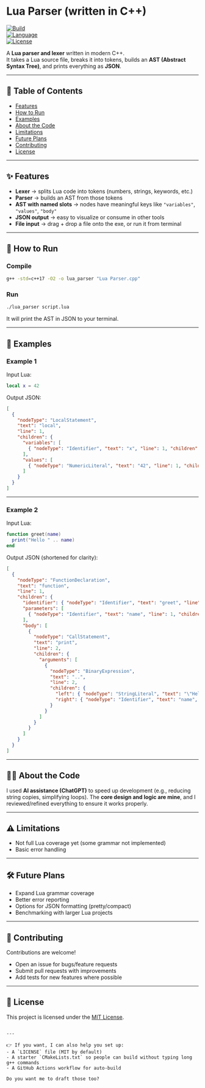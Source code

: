 # Lua Parser (written in C++)

[![Build](https://img.shields.io/badge/build-passing-brightgreen)]()  
[![Language](https://img.shields.io/badge/language-C++17-blue)]()  
[![License](https://img.shields.io/badge/license-MIT-lightgrey)]()  

A **Lua parser and lexer** written in modern C++.  
It takes a Lua source file, breaks it into tokens, builds an **AST (Abstract Syntax Tree)**, and prints everything as **JSON**.

---

## 📖 Table of Contents
- [Features](#-features)
- [How to Run](#-how-to-run)
- [Examples](#-examples)
- [About the Code](#-about-the-code)
- [Limitations](#-limitations)
- [Future Plans](#-future-plans)
- [Contributing](#-contributing)
- [License](#-license)

---

## ✨ Features
- **Lexer** → splits Lua code into tokens (numbers, strings, keywords, etc.)
- **Parser** → builds an AST from those tokens
- **AST with named slots** → nodes have meaningful keys like `"variables"`, `"values"`, `"body"`
- **JSON output** → easy to visualize or consume in other tools
- **File input** → drag + drop a file onto the exe, or run it from terminal

---

## 🚀 How to Run

### Compile
```bash
g++ -std=c++17 -O2 -o lua_parser "Lua Parser.cpp"
````

### Run

```bash
./lua_parser script.lua
```

It will print the AST in JSON to your terminal.

---

## 📝 Examples

### Example 1

Input Lua:

```lua
local x = 42
```

Output JSON:

```json
[
  {
    "nodeType": "LocalStatement",
    "text": "local",
    "line": 1,
    "children": {
      "variables": [
        { "nodeType": "Identifier", "text": "x", "line": 1, "children": {} }
      ],
      "values": [
        { "nodeType": "NumericLiteral", "text": "42", "line": 1, "children": {} }
      ]
    }
  }
]
```

---

### Example 2

Input Lua:

```lua
function greet(name)
  print("Hello " .. name)
end
```

Output JSON (shortened for clarity):

```json
[
  {
    "nodeType": "FunctionDeclaration",
    "text": "function",
    "line": 1,
    "children": {
      "identifier": { "nodeType": "Identifier", "text": "greet", "line": 1, "children": {} },
      "parameters": [
        { "nodeType": "Identifier", "text": "name", "line": 1, "children": {} }
      ],
      "body": [
        {
          "nodeType": "CallStatement",
          "text": "print",
          "line": 2,
          "children": {
            "arguments": [
              {
                "nodeType": "BinaryExpression",
                "text": "..",
                "line": 2,
                "children": {
                  "left": { "nodeType": "StringLiteral", "text": "\"Hello \"", "line": 2, "children": {} },
                  "right": { "nodeType": "Identifier", "text": "name", "line": 2, "children": {} }
                }
              }
            ]
          }
        }
      ]
    }
  }
]
```

---

## 🧑‍💻 About the Code

I used **AI assistance (ChatGPT)** to speed up development (e.g., reducing string copies, simplifying loops).
The **core design and logic are mine**, and I reviewed/refined everything to ensure it works properly.

---

## ⚠️ Limitations

* Not full Lua coverage yet (some grammar not implemented)
* Basic error handling

---

## 🛠 Future Plans

* Expand Lua grammar coverage
* Better error reporting
* Options for JSON formatting (pretty/compact)
* Benchmarking with larger Lua projects

---

## 🤝 Contributing

Contributions are welcome!

* Open an issue for bugs/feature requests
* Submit pull requests with improvements
* Add tests for new features where possible

---

## 📜 License

This project is licensed under the [MIT License](LICENSE).

```

---

👉 If you want, I can also help you set up:
- A `LICENSE` file (MIT by default)  
- A starter `CMakeLists.txt` so people can build without typing long g++ commands  
- A GitHub Actions workflow for auto-build  

Do you want me to draft those too?
```
